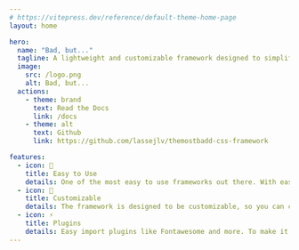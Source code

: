 ```yaml
---
# https://vitepress.dev/reference/default-theme-home-page
layout: home

hero:
  name: "Bad, but..."
  tagline: A lightweight and customizable framework designed to simplify web development and enhance the styling capabilities of your projects.
  image:
    src: /logo.png
    alt: Bad, but...
  actions:
    - theme: brand
      text: Read the Docs
      link: /docs
    - theme: alt
      text: Github
      link: https://github.com/lassejlv/themostbadd-css-framework

features:
  - icon: 🚀
    title: Easy to Use
    details: One of the most easy to use frameworks out there. With easy to use components.
  - icon: 🎨
    title: Customizable
    details: The framework is designed to be customizable, so you can customize it to your needs.
  - icon: ⚡️
    title: Plugins
    details: Easy import plugins like Fontawesome and more. To make it easier to use.
---
```

